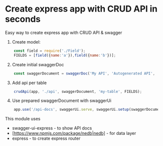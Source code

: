 # Create express app with CRUD API in seconds

Easy way to create express app with CRUD API &amp; swagger


1. Create model:
```javascript
    const field = require('./Field');
    FIELDS = [field({name:'a'}),field({name:'b'})];
```
2. Create initial swaggerDoc
```javascript
    const swaggerDocument = swaggerDoc('My API', 'Autogenerated API', '1.0');
```
3. Add api per table
```javascript
    crudApi(app, './api', swaggerDocument, 'my-table', FIELDS);
```
4. Use prepared swaggerDocument with swaggerUi
```javascript
    app.use('/api-docs', swaggerUi.serve, swaggerUi.setup(swaggerDocument));
```

This module uses
* swagger-ui-express - to show API docs
* [https://www.npmjs.com/package/nedb|nedb] - for data layer 
* express - to create express router
